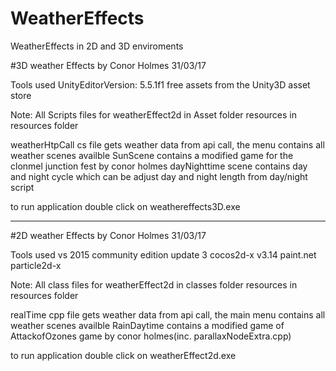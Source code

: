 # WeatherEffects
WeatherEffects in 2D and 3D enviroments

#3D weather Effects
by Conor Holmes
31/03/17

Tools used
UnityEditorVersion: 5.5.1f1
free assets from the  Unity3D asset store

Note:
All Scripts files for weatherEffect2d in Asset folder
resources in  resources folder

weatherHtpCall cs file gets weather data from api call, the  menu contains all weather scenes availble
SunScene contains a modified game  for the clonmel junction fest by conor holmes
dayNighttime scene contains day and night cycle which can be adjust day and night length from day/night script 

to run application double click on weathereffects3D.exe
****************************************************************************************************************
#2D weather Effects
by Conor Holmes
31/03/17

Tools used
vs 2015 community edition update 3
cocos2d-x v3.14
paint.net
particle2d-x

Note:
All class files for weatherEffect2d in classes folder
resources in  resources folder

realTime cpp file gets weather data from api call, the main menu contains all weather scenes availble
RainDaytime contains a modified game of AttackofOzones game by conor holmes(inc. parallaxNodeExtra.cpp)

to run application
 double click  on weatherEffect2d.exe


